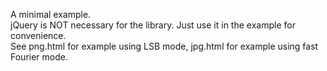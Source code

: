 A minimal example.  
jQuery is NOT necessary for the library. Just use it in the example for convenience.  
See png.html for example using LSB mode, jpg.html for example using fast Fourier mode.  
